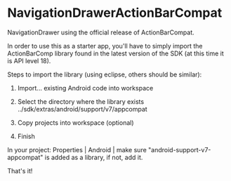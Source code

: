 NavigationDrawerActionBarCompat
===============================

NavigationDrawer using the official release of ActionBarCompat.

In order to use this as a starter app, you'll have to simply import the ActionBarComp library found in the latest version of the SDK (at this time it is API level 18).

Steps to import the library (using eclipse, others should be similar):

1) Import... existing Android code into workspace

2) Select the directory where the library exists
        ../sdk/extras/android/support/v7/appcompat
        
3) Copy projects into workspace (optional)

4) Finish

In your project:
    Properties | Android | make sure "android-support-v7-appcompat" is added as a library, if not, add it.
    
That's it!

